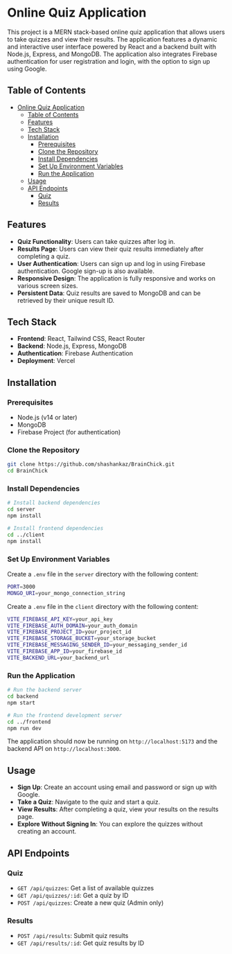 # Online Quiz Application

This project is a MERN stack-based online quiz application that allows users to take quizzes and view their results. The application features a dynamic and interactive user interface powered by React and a backend built with Node.js, Express, and MongoDB. The application also integrates Firebase authentication for user registration and login, with the option to sign up using Google.

## Table of Contents

- [Online Quiz Application](#online-quiz-application)
  - [Table of Contents](#table-of-contents)
  - [Features](#features)
  - [Tech Stack](#tech-stack)
  - [Installation](#installation)
    - [Prerequisites](#prerequisites)
    - [Clone the Repository](#clone-the-repository)
    - [Install Dependencies](#install-dependencies)
    - [Set Up Environment Variables](#set-up-environment-variables)
    - [Run the Application](#run-the-application)
  - [Usage](#usage)
  - [API Endpoints](#api-endpoints)
    - [Quiz](#quiz)
    - [Results](#results)

## Features

- **Quiz Functionality**: Users can take quizzes after log in.
- **Results Page**: Users can view their quiz results immediately after completing a quiz.
- **User Authentication**: Users can sign up and log in using Firebase authentication. Google sign-up is also available.
- **Responsive Design**: The application is fully responsive and works on various screen sizes.
- **Persistent Data**: Quiz results are saved to MongoDB and can be retrieved by their unique result ID.

## Tech Stack

- **Frontend**: React, Tailwind CSS, React Router
- **Backend**: Node.js, Express, MongoDB
- **Authentication**: Firebase Authentication
- **Deployment**: Vercel

## Installation

### Prerequisites

- Node.js (v14 or later)
- MongoDB
- Firebase Project (for authentication)

### Clone the Repository

```bash
git clone https://github.com/shashankaz/BrainChick.git
cd BrainChick
```

### Install Dependencies

```bash
# Install backend dependencies
cd server
npm install

# Install frontend dependencies
cd ../client
npm install
```

### Set Up Environment Variables

Create a `.env` file in the `server` directory with the following content:

```bash
PORT=3000
MONGO_URI=your_mongo_connection_string
```

Create a `.env` file in the `client` directory with the following content:

```bash
VITE_FIREBASE_API_KEY=your_api_key
VITE_FIREBASE_AUTH_DOMAIN=your_auth_domain
VITE_FIREBASE_PROJECT_ID=your_project_id
VITE_FIREBASE_STORAGE_BUCKET=your_storage_bucket
VITE_FIREBASE_MESSAGING_SENDER_ID=your_messaging_sender_id
VITE_FIREBASE_APP_ID=your_firebase_id
VITE_BACKEND_URL=your_backend_url
```

### Run the Application

```bash
# Run the backend server
cd backend
npm start

# Run the frontend development server
cd ../frontend
npm run dev
```

The application should now be running on `http://localhost:5173` and the backend API on `http://localhost:3000`.

## Usage

- **Sign Up**: Create an account using email and password or sign up with Google.
- **Take a Quiz**: Navigate to the quiz and start a quiz.
- **View Results**: After completing a quiz, view your results on the results page.
- **Explore Without Signing In**: You can explore the quizzes without creating an account.

## API Endpoints

### Quiz

- `GET /api/quizzes`: Get a list of available quizzes
- `GET /api/quizzes/:id`: Get a quiz by ID
- `POST /api/quizzes`: Create a new quiz (Admin only)

### Results

- `POST /api/results`: Submit quiz results
- `GET /api/results/:id`: Get quiz results by ID
